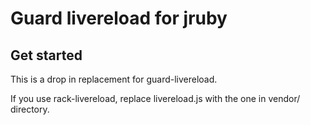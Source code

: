 Guard livereload for jruby
==========================

Get started
-----------

This is a drop in replacement for guard-livereload.

If you use rack-livereload, replace livereload.js with the one in
vendor/ directory.
